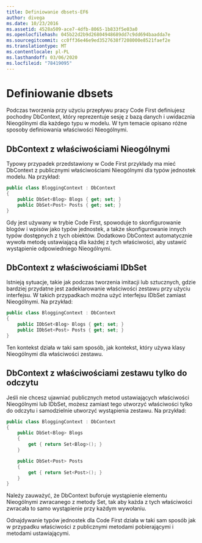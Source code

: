 ```yaml
---
title: Definiowanie dbsets-EF6
author: divega
ms.date: 10/23/2016
ms.assetid: 4528a509-ace7-4dfb-8065-1b833f5e03a0
ms.openlocfilehash: 045b22d2b9d26804948689dd7c9dd694baadda7e
ms.sourcegitcommit: cc0ff36e46e9ed3527638f7208000e8521faef2e
ms.translationtype: MT
ms.contentlocale: pl-PL
ms.lasthandoff: 03/06/2020
ms.locfileid: "78419095"
---
```

# <a name="defining-dbsets"></a>Definiowanie dbsets
Podczas tworzenia przy użyciu przepływu pracy Code First definiujesz pochodny DbContext, który reprezentuje sesję z bazą danych i uwidacznia Nieogólnymi dla każdego typu w modelu. W tym temacie opisano różne sposoby definiowania właściwości Nieogólnymi.  

## <a name="dbcontext-with-dbset-properties"></a>DbContext z właściwościami Nieogólnymi  

Typowy przypadek przedstawiony w Code First przykłady ma mieć DbContext z publicznymi właściwościami Nieogólnymi dla typów jednostek modelu. Na przykład:  

``` csharp
public class BloggingContext : DbContext
{
    public DbSet<Blog> Blogs { get; set; }
    public DbSet<Post> Posts { get; set; }
}
```  

Gdy jest używany w trybie Code First, spowoduje to skonfigurowanie blogów i wpisów jako typów jednostek, a także skonfigurowanie innych typów dostępnych z tych obiektów. Dodatkowo DbContext automatycznie wywoła metodę ustawiającą dla każdej z tych właściwości, aby ustawić wystąpienie odpowiedniego Nieogólnymi.  

## <a name="dbcontext-with-idbset-properties"></a>DbContext z właściwościami IDbSet  

Istnieją sytuacje, takie jak podczas tworzenia imitacji lub sztucznych, gdzie bardziej przydatne jest zadeklarowanie właściwości zestawu przy użyciu interfejsu. W takich przypadkach można użyć interfejsu IDbSet zamiast Nieogólnymi. Na przykład:  

``` csharp
public class BloggingContext : DbContext
{
    public IDbSet<Blog> Blogs { get; set; }
    public IDbSet<Post> Posts { get; set; }
}
```  

Ten kontekst działa w taki sam sposób, jak kontekst, który używa klasy Nieogólnymi dla właściwości zestawu.  

## <a name="dbcontext-with-read-only-set-properties"></a>DbContext z właściwościami zestawu tylko do odczytu  

Jeśli nie chcesz ujawniać publicznych metod ustawiających właściwości Nieogólnymi lub IDbSet, możesz zamiast tego utworzyć właściwości tylko do odczytu i samodzielnie utworzyć wystąpienia zestawu. Na przykład:  

``` csharp
public class BloggingContext : DbContext
{
    public DbSet<Blog> Blogs
    {
        get { return Set<Blog>(); }
    }

    public DbSet<Post> Posts
    {
        get { return Set<Post>(); }
    }
}
```  

Należy zauważyć, że DbContext buforuje wystąpienie elementu Nieogólnymi zwracanego z metody Set, tak aby każda z tych właściwości zwracała to samo wystąpienie przy każdym wywołaniu.  

Odnajdywanie typów jednostek dla Code First działa w taki sam sposób jak w przypadku właściwości z publicznymi metodami pobierającymi i metodami ustawiającymi.  
